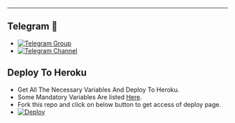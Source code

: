 
------
## Telegram 🏪
- [![Telegram Group](https://img.shields.io/badge/Telegram-Group-brightgreen)](https://t.me/MeowUserbot)
- [![Telegram Channel](https://img.shields.io/badge/Telegram-Channel-brightgreen)](https://t.me/Murat_30_God)

## Deploy To Heroku
- Get All The Necessary Variables And Deploy To Heroku.
- Some Mandatory Variables Are listed [Here](#Variables).
- Fork this repo and click on below button to get access of deploy page.
- [![Deploy](https://www.herokucdn.com/deploy/button.svg)](https://heroku.com/deploy)





